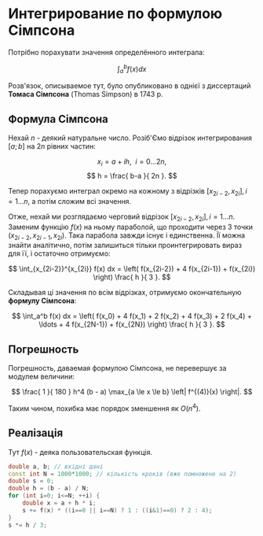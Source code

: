 # Интегрирование по формулою Сімпсона

Потрібно порахувати значення определённого интеграла:

$$ \int_a^b f(x) dx $$

Розв'язок, описываемое тут, було опубликовано в однієї з диссертаций **Томаса Сімпсона** (Thomas Simpson) в 1743 р.

## Формула Сімпсона

Нехай $n$ - деякий натуральне число. Розіб'Ємо відрізок интегрирования $[a;b]$ на $2n$ рівних частин:

$$ x_i = a + i h,~~i = 0 \ldots 2n, $$
$$ h = \frac{ b-a }{ 2n }. $$

Тепер порахуємо интеграл окремо на кожному з відрізків $[x_{2i-2}, x_{2i}], i = 1 \ldots n$, а потім сложим всі значення.

Отже, нехай ми розглядаємо черговий відрізок $[x_{2i-2}, x_{2i}], i = 1 \ldots n$. Заменим функцію $f(x)$ на ньому параболой, що проходити через 3 точки $(x_{2i-2},x_{2i-1},x_{2i})$. Така парабола завжди існує і единственна. Її можна знайти аналітично, потім залишиться тільки проинтегрировать вираз для її, і остаточно отримуємо:

$$ \int_{x_{2i-2}}^{x_{2i}} f(x) dx = \left( f(x_{2i-2}) + 4 f(x_{2i-1}) + f(x_{2i}) \right) \frac{ h }{ 3 }. $$

Складывая ці значення по всім відрізках, отримуємо окончательную **формулу Сімпсона**:

$$ \int_a^b f(x) dx = \left( f(x_0) + 4 f(x_1) + 2 f(x_2) + 4 f(x_3) + 2 f(x_4) + \ldots + 4 f(x_{2N-1}) + f(x_{2N}) \right) \frac{ h }{ 3 }. $$

## Погрешность

Погрешность, даваемая формулою Сімпсона, не перевершує за модулем величини:

$$ \frac{ 1 }{ 180 } h^4 (b - a) \max_{a \le x \le b} \left| f^{(4)}(x) \right|. $$

Таким чином, похибка має порядок зменшення як $O(n^4)$.

## Реалізація

Тут $f(x)$ - деяка пользовательская функція.

<!--- TODO: specify code snippet id -->
``` cpp
double a, b; // вхідні дані
const int N = 1000*1000; // кількість кроків (вже помножене на 2)
double s = 0;
double h = (b - a) / N;
for (int i=0; i<=N; ++i) {
    double x = a + h * i;
    s += f(x) * ((i==0 || i==N) ? 1 : ((i&1)==0) ? 2 : 4);
}
s *= h / 3;
```
